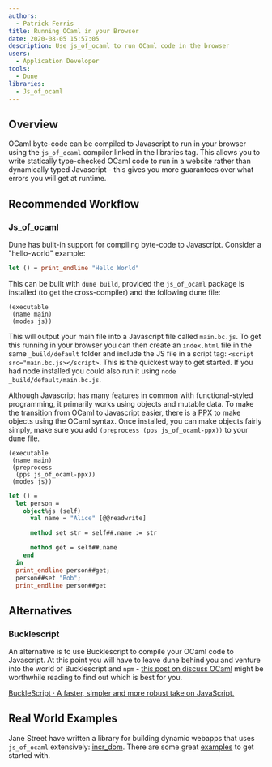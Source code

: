 ```yaml
---
authors:
  - Patrick Ferris
title: Running OCaml in your Browser
date: 2020-08-05 15:57:05
description: Use js_of_ocaml to run OCaml code in the browser
users:
  - Application Developer
tools:
  - Dune
libraries: 
  - Js_of_ocaml
---
```


## Overview

OCaml byte-code can be compiled to Javascript to run in your browser using the `js_of_ocaml` compiler linked in the libraries tag. This allows you to write statically type-checked OCaml code to run in a website rather than dynamically typed Javascript - this gives you more guarantees over what errors you will get at runtime. 

## Recommended Workflow

### Js_of_ocaml

Dune has built-in support for compiling byte-code to Javascript. Consider a "hello-world" example: 

<!-- $MDX file=examples/hello-world-js/main.ml -->
```ocaml
let () = print_endline "Hello World"
```

This can be built with `dune build`, provided the `js_of_ocaml` package is installed (to get the cross-compiler) and the following dune file: 

<!-- $MDX file=examples/hello-world-js/dune -->
```
(executable
 (name main)
 (modes js))
```

This will output your main file into a Javascript file called `main.bc.js`. To get this running in your browser you can then create an `index.html` file in the same `_build/default` folder and include the JS file in a script tag: `<script src="main.bc.js></script>`. This is the quickest way to get started. If you had node installed you could also run it using `node _build/default/main.bc.js`. 

Although Javascript has many features in common with functional-styled programming, it primarily works using objects and mutable data. To make the transition from OCaml to Javascript easier, there is a [PPX](https://ocsigen.org/js_of_ocaml/3.1.0/manual/ppx) to make objects using the OCaml syntax. Once installed, you can make objects fairly simply, make sure you add `(preprocess (pps js_of_ocaml-ppx))` to your dune file. 

<!-- $MDX file=examples/ppx/dune -->
```
(executable
 (name main)
 (preprocess
  (pps js_of_ocaml-ppx))
 (modes js))
```

<!-- $MDX file=examples/ppx/main.ml -->
```ocaml
let () =
  let person =
    object%js (self)
      val name = "Alice" [@@readwrite]

      method set str = self##.name := str

      method get = self##.name
    end
  in
  print_endline person##get;
  person##set "Bob";
  print_endline person##get
```

## Alternatives

### Bucklescript

An alternative is to use Bucklescript to compile your OCaml code to Javascript. At this point you will have to leave dune behind you and venture into the world of Bucklescript and `npm` - [this post on discuss OCaml](https://discuss.ocaml.org/t/js-of-ocaml-vs-bucklescript/2293/7) might be worthwhile reading to find out which is best for you. 

[BuckleScript · A faster, simpler and more robust take on JavaScript.](https://bucklescript.github.io/)

## Real World Examples

Jane Street have written a library for building dynamic webapps that uses `js_of_ocaml` extensively: [incr_dom](https://github.com/janestreet/incr_dom). There are some great [examples](https://github.com/janestreet/incr_dom/tree/master/example) to get started with.

